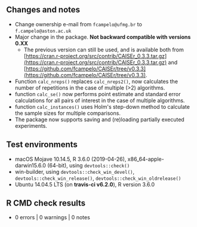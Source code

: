 ## Changes and notes
* Change ownership e-mail from `fcampelo@ufmg.br` to `f.campelo@aston.ac.uk`
* Major change in the package. **Not backward compatible with versions 0.XX**
  * The previous version can still be used, and is available both from
[https://cran.r-project.org/src/contrib/CAISEr_0.3.3.tar.gz](https://cran.r-project.org/src/contrib/CAISEr_0.3.3.tar.gz) and [https://github.com/fcampelo/CAISEr/tree/v0.3.3](https://github.com/fcampelo/CAISEr/tree/v0.3.3).
* Function `calc_nreps()` replaces `calc_nreps2()`, now calculates the number of repetitions in the case of multiple (>2) algorithms. 
* function `calc_se()` now performs point estimate and standard error 
calculations for all pairs of interest in the case of multiple algorithms.
* function `calc_instances()` uses Holm's step-down method to calculate the sample 
sizes for multiple comparisons.
* The package now supports saving and (re)loading partially executed experiments.

## Test environments
* macOS Mojave 10.14.5, R 3.6.0 (2019-04-26), x86_64-apple-darwin15.6.0 (64-bit), 
using `devtools::check()`
* win-builder, using `devtools::check_win_devel()`, `devtools::check_win_release()`, `devtools::check_win_oldrelease()`
* Ubuntu 14.04.5 LTS (on **travis-ci v6.2.0**), R version 3.6.0

## R CMD check results  
* 0 errors | 0 warnings | 0 notes

